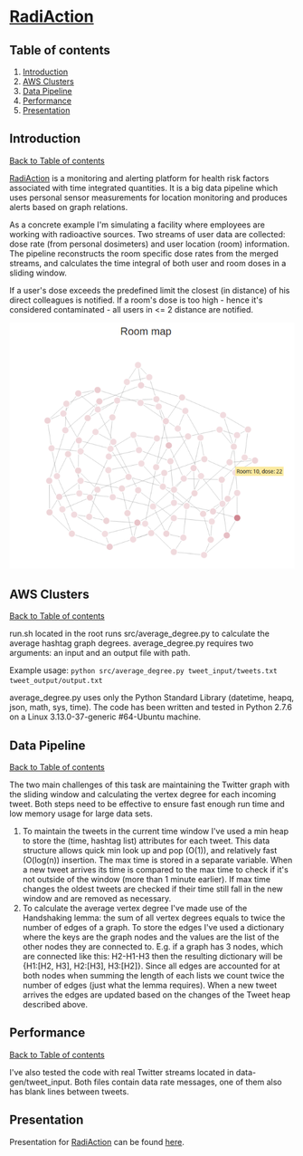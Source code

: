 # [RadiAction](https:/radiaction.site)

## Table of contents
1. [Introduction](README.md#introduction)
2. [AWS Clusters](README.md#aws-clusters) 
3. [Data Pipeline](README.md#data-pipeline)
4. [Performance](README.md#performance)
5. [Presentation](README.md#presentation)


## Introduction 
[Back to Table of contents](README.md#table-of-contents)

[RadiAction](http://radiaction.site) is a monitoring and alerting platform for health risk factors associated with time integrated quantities. It is a big data pipeline which uses personal sensor measurements for location monitoring and produces alerts based on graph relations.

As a concrete example I'm simulating a facility where employees are working with radioactive sources. Two streams of user data are collected: dose rate (from personal dosimeters) and user location (room) information. The pipeline reconstructs the room specific dose rates from the merged streams, and calculates the time integral of both user and room doses in a sliding window. 

If a user's dose exceeds the predefined limit the closest (in distance) of his direct colleagues is notified. If a room's dose is too high - hence it's considered contaminated - all users in <= 2 distance are notified.

![Alt text](app/static/img/room_graph.png?raw=true "Room map")




## AWS Clusters
[Back to Table of contents](README.md#table-of-contents)

run.sh located in the root runs src/average&#95;degree.py to calculate the average hashtag graph degrees. average_degree.py requires two arguments: an input and an output file with path. 

Example usage: `python src/average_degree.py tweet_input/tweets.txt tweet_output/output.txt`

average&#95;degree.py uses only the Python Standard Library (datetime, heapq, json, math, sys, time).
The code has been written and tested in Python 2.7.6 on a Linux 3.13.0-37-generic #64-Ubuntu machine.


## Data Pipeline
[Back to Table of contents](README.md#table-of-contents)

The two main challenges of this task are maintaining the Twitter graph with the sliding window and calculating the vertex degree for each incoming tweet. Both steps need to be effective to ensure fast enough run time and low memory usage for large data sets.

1. To maintain the tweets in the current time window I've used a min heap to store the (time, hashtag list) attributes for each tweet. This data structure allows quick min look up and pop (O(1)), and relatively fast (O(log(n)) insertion. The max time is stored in a separate variable. When a new tweet arrives its time is compared to the max time to check if it's not outside of the window (more than 1 minute earlier). If max time changes the oldest tweets are checked if their time still fall in the new window and are removed as necessary. 
2. To calculate the average vertex degree I've made use of the Handshaking lemma: the sum of all vertex degrees equals to twice the number of edges of a graph. To store the edges I've used a dictionary where the keys are the graph nodes and the values are the list of the other nodes they are connected to. E.g. if  a graph has 3 nodes, which are connected like this: H2-H1-H3 then the resulting dictionary will be {H1:[H2, H3], H2:[H3], H3:[H2]}. Since all edges are accounted for at both nodes when summing the length of each lists we count twice the number of edges (just what the lemma requires). When a new tweet arrives the edges are updated based on the changes of the Tweet heap described above.
 

## Performance
[Back to Table of contents](README.md#table-of-contents)

I've also tested the code with real Twitter streams located in data-gen/tweet_input. Both files contain data rate messages, one of them also has blank lines between 
tweets. 

## Presentation
Presentation for [RadiAction](http://radiaction.site) can be found [here](https://jlantos.github.io/).
